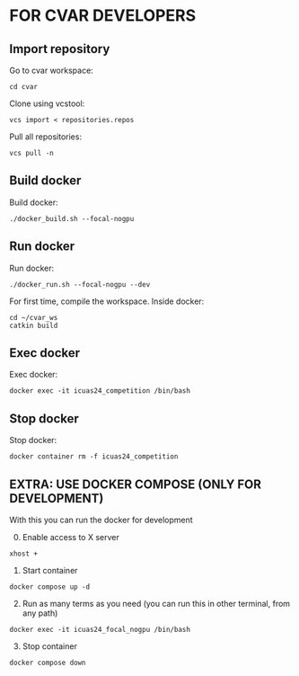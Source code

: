 # FOR CVAR DEVELOPERS 

## Import repository
Go to cvar workspace:
```
cd cvar
```

Clone using vcstool:
```
vcs import < repositories.repos
```

Pull all repositories:
```
vcs pull -n
```

## Build docker

Build docker:
```
./docker_build.sh --focal-nogpu
```

## Run docker

Run docker:
```
./docker_run.sh --focal-nogpu --dev
```

For first time, compile the workspace. Inside docker:
```
cd ~/cvar_ws
catkin build
```

## Exec docker

Exec docker:
```
docker exec -it icuas24_competition /bin/bash
```

## Stop docker

Stop docker:
```
docker container rm -f icuas24_competition
```


## EXTRA: USE DOCKER COMPOSE (ONLY FOR DEVELOPMENT)

With this you can run the docker for development 

0. Enable access to X server
```
xhost +
```

1. Start container
```
docker compose up -d
```

2. Run as many terms as you need (you can run this in other terminal, from any path)
```
docker exec -it icuas24_focal_nogpu /bin/bash 
```

3. Stop container
```
docker compose down
```





